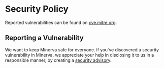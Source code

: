 # Security Policy

Reported vulnerabilities can be found on [cve.mitre.org](https://cve.mitre.org/cgi-bin/cvekey.cgi?keyword=minerva).

## Reporting a Vulnerability

We want to keep Minerva safe for everyone.
If you've discovered a security vulnerability in Minerva,
we appreciate your help in disclosing it to us in a responsible manner,
by creating a [security advisory](https://github.com/codevault-llc/minerva/security/advisories).
